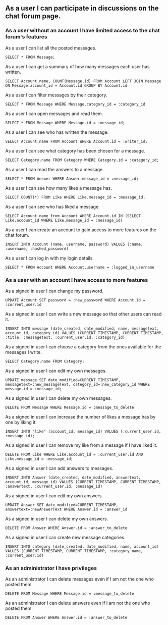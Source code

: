 
## As a user I can participate in discussions on the chat forum page.

### **As a user without an account I have limited access to the chat forum's features**

As a user I can list all the posted messages.
```
SELECT * FROM Message;
```

As a user I can get a summary of how many messages each user has written.
```
SELECT Account.name, COUNT(Message.id) FROM Account LEFT JOIN Message ON Message.account_id = Account.id GROUP BY Account.id
```

As a user I can filter messages by their category.
```
SELECT * FROM Message WHERE Message.category_id = :category_id
```

As a user I can open messages and read them.
```
SELECT * FROM Message WHERE Message.id = :message_id;
```

As a user I can see who has written the message.
```
SELECT Account.name FROM Account WHERE Account.id = :writer_id;
```

As a user I can see what category has been chosen for a message.
```
SELECT Category.name FROM Category WHERE Category.id = :category_id;
```

As a user I can read the answers to a message.
```
SELECT * FROM Answer WHERE Answer.message_id = :message_id;
```

As a user I can see how many likes a message has.
```
SELECT COUNT(*) FROM Like WHERE Like.message_id = :message_id;
```

As a user I can see who has liked a message.
```
SELECT Account.name from Account WHERE Account.id IN (SELECT Like.account_id WHERE Like.message_id = :message_id)
```

As a user I can create an account to gain access to more features on the chat forum.
```
INSERT INTO Account (name, username, password) VALUES (:name, :username, :hashed_password)
```

As a user I can log in with my login details.
```
SELECT * FROM Account WHERE Account.username = :logged_in_username
```

### **As a user with an account I have access to more features**

As a signed in user I can change my password.
```
UPDATE Account SET password = :new_password WHERE Account.id = :current_user.id
```

As a signed in user I can write a new message so that other users can read it.
```
INSERT INTO message (date_created, date_modified, name, messagetext, account_id, category_id) VALUES (CURRENT_TIMESTAMP, CURRENT_TIMESTAMP, :title, :messagetext, :current_user.id, :category_id)
```

As a signed in user I can choose a category from the ones available for the messages I write.
```
SELECT Category.name FROM Category;
```

As a signed in user I can edit my own messages.
```
UPDATE message SET date_modified=CURRENT_TIMESTAMP, messagetext=:new_messageText, category_id=:new_category_id WHERE message.id = :message_id;
```

As a signed in user I can delete my own messages.
```
DELETE FROM Message WHERE Message.id = :message_to_delete
```

As a signed in user I can increase the number of likes a message has by one by liking it.

```
INSERT INTO "like" (account_id, message_id) VALUES (:current_user.id, :message_id);
```

As a signed in user I can remove my like from a message if I have liked it.
```
DELETE FROM Like WHERE Like.account_id = :current_user.id AND Like.message_id = :message_id;
```

As a signed in user I can add answers to messages.
```
INSERT INTO Answer (date_created, date_modified, answertext, account_id, message_id) VALUES (CURRENT_TIMESTAMP, CURRENT_TIMESTAMP, :answertext, :current_user.id, :message_id)
```

As a signed in user I can edit my own answers.
```
UPDATE Answer SET date_modified=CURRENT_TIMESTAMP, answertext=:newAnswerText WHERE Answer.id = :answer_id
```

As a signed in user I can delete my own answers.
```
DELETE FROM Answer WHERE Answer.id = :answer_to_delete
```

As a signed in user I can create new message categories.
```
INSERT INTO category (date_created, date_modified, name, account_id) VALUES (CURRENT_TIMESTAMP, CURRENT_TIMESTAMP, :category_name, :current_user.id)
```

### **As an administrator I have privileges**

As an administrator I can delete messages even if I am not the one who posted them.
```
DELETE FROM Message WHERE Message.id = :message_to_delete
```

As an administrator I can delete answers even if I am not the one who posted them.
```
DELETE FROM Answer WHERE Answer.id = :answer_to_delete
```
